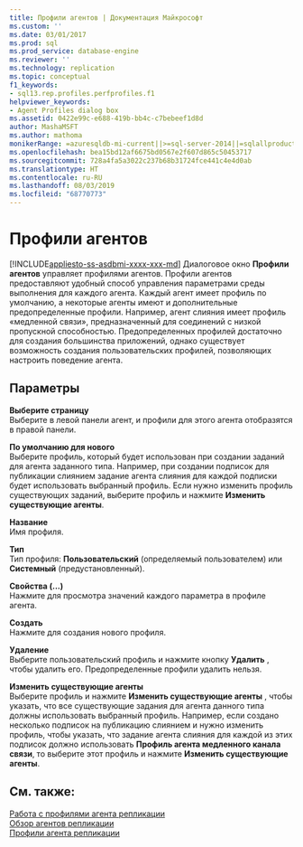```yaml
---
title: Профили агентов | Документация Майкрософт
ms.custom: ''
ms.date: 03/01/2017
ms.prod: sql
ms.prod_service: database-engine
ms.reviewer: ''
ms.technology: replication
ms.topic: conceptual
f1_keywords:
- sql13.rep.profiles.perfprofiles.f1
helpviewer_keywords:
- Agent Profiles dialog box
ms.assetid: 0422e99c-e688-419b-bb4c-c7bebeef1d8d
author: MashaMSFT
ms.author: mathoma
monikerRange: =azuresqldb-mi-current||>=sql-server-2014||=sqlallproducts-allversions
ms.openlocfilehash: bea15bd12af6675bd0567e2f607d865c50453717
ms.sourcegitcommit: 728a4fa5a3022c237b68b31724fce441c4e4d0ab
ms.translationtype: HT
ms.contentlocale: ru-RU
ms.lasthandoff: 08/03/2019
ms.locfileid: "68770773"
---
```

# <a name="agent-profiles"></a>Профили агентов
[!INCLUDE[appliesto-ss-asdbmi-xxxx-xxx-md](../../includes/appliesto-ss-asdbmi-xxxx-xxx-md.md)]
  Диалоговое окно **Профили агентов** управляет профилями агентов. Профили агентов предоставляют удобный способ управления параметрами среды выполнения для каждого агента. Каждый агент имеет профиль по умолчанию, а некоторые агенты имеют и дополнительные предопределенные профили. Например, агент слияния имеет профиль «медленной связи», предназначенный для соединений с низкой пропускной способностью. Предопределенных профилей достаточно для создания большинства приложений, однако существует возможность создания пользовательских профилей, позволяющих настроить поведение агента.  
  
## <a name="options"></a>Параметры  
 **Выберите страницу**  
 Выберите в левой панели агент, и профили для этого агента отобразятся в правой панели.  
  
 **По умолчанию для нового**  
 Выберите профиль, который будет использован при создании заданий для агента заданного типа. Например, при создании подписок для публикации слиянием задание агента слияния для каждой подписки будет использовать выбранный профиль. Если нужно изменить профиль существующих заданий, выберите профиль и нажмите **Изменить существующие агенты**.  
  
 **Название**  
 Имя профиля.  
  
 **Тип**  
 Тип профиля: **Пользовательский** (определяемый пользователем) или **Системный** (предустановленный).  
  
 **Свойства (...)**  
 Нажмите для просмотра значений каждого параметра в профиле агента.  
  
 **Создать**  
 Нажмите для создания нового профиля.  
  
 **Удаление**  
 Выберите пользовательский профиль и нажмите кнопку **Удалить** , чтобы удалить его. Предопределенные профили удалить нельзя.  
  
 **Изменить существующие агенты**  
 Выберите профиль и нажмите **Изменить существующие агенты** , чтобы указать, что все существующие задания для агента данного типа должны использовать выбранный профиль. Например, если создано несколько подписок на публикацию слиянием и нужно изменить профиль, чтобы указать, что задание агента слияния для каждой из этих подписок должно использовать **Профиль агента медленного канала связи**, то выберите этот профиль и нажмите **Изменить существующие агенты**.  
  
## <a name="see-also"></a>См. также:  
 [Работа с профилями агента репликации](../../relational-databases/replication/agents/work-with-replication-agent-profiles.md)   
 [Обзор агентов репликации](../../relational-databases/replication/agents/replication-agents-overview.md)   
 [Профили агента репликации](../../relational-databases/replication/agents/replication-agent-profiles.md)  
  
  
